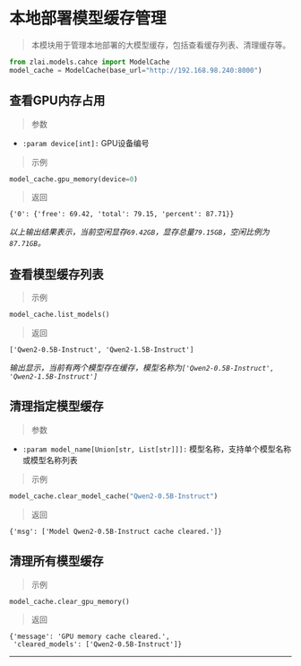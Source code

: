 # 本地部署模型缓存管理

> 本模块用于管理本地部署的大模型缓存，包括查看缓存列表、清理缓存等。

```python
from zlai.models.cahce import ModelCache
model_cache = ModelCache(base_url="http://192.168.98.240:8000")
```

## 查看GPU内存占用

> 参数

- `:param device[int]:` GPU设备编号

> 示例

```python
model_cache.gpu_memory(device=0)
```

> 返回

```text
{'0': {'free': 69.42, 'total': 79.15, 'percent': 87.71}}
```

*以上输出结果表示，当前空闲显存`69.42GB`，显存总量`79.15GB`，空闲比例为`87.71GB`。*

## 查看模型缓存列表

> 示例

```python
model_cache.list_models()
```

> 返回

```text
['Qwen2-0.5B-Instruct', 'Qwen2-1.5B-Instruct']
```

*输出显示，当前有两个模型存在缓存，模型名称为`['Qwen2-0.5B-Instruct', 'Qwen2-1.5B-Instruct']`*

## 清理指定模型缓存

> 参数

- `:param model_name[Union[str, List[str]]]:` 模型名称，支持单个模型名称或模型名称列表

> 示例

```python
model_cache.clear_model_cache("Qwen2-0.5B-Instruct")
```

> 返回

```text
{'msg': ['Model Qwen2-0.5B-Instruct cache cleared.']}
```

## 清理所有模型缓存

> 示例

```python
model_cache.clear_gpu_memory()
```

> 返回

```text
{'message': 'GPU memory cache cleared.',
 'cleared_models': ['Qwen2-0.5B-Instruct']}
```

-----
